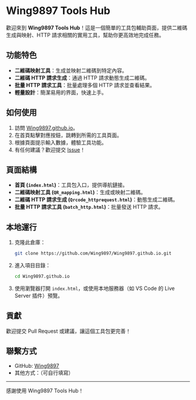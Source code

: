# Wing9897 Tools Hub

歡迎來到 **Wing9897 Tools Hub**！這是一個簡單的工具包輔助頁面，提供二維碼生成與映射、HTTP 請求相關的實用工具，幫助你更高效地完成任務。

## 功能特色
- **二維碼映射工具**：生成並映射二維碼到特定內容。
- **二維碼 HTTP 請求生成**：通過 HTTP 請求動態生成二維碼。
- **批量 HTTP 請求工具**：批量處理多個 HTTP 請求並查看結果。
- **輕量設計**：簡潔易用的界面，快速上手。

## 如何使用
1. 訪問 [Wing9897.github.io](https://wing9897.github.io/)。
2. 在首頁點擊對應按鈕，跳轉到所需的工具頁面。
3. 根據頁面提示輸入數據，體驗工具功能。
4. 有任何建議？歡迎提交 [Issue](https://github.com/Wing9897/Wing9897.github.io/issues)！

## 頁面結構
- **首頁 (`index.html`)**：工具包入口，提供導航鏈接。
- **二維碼映射工具 (`QR_mapping.html`)**：生成或映射二維碼。
- **二維碼 HTTP 請求生成 (`Qrcode_httprequest.html`)**：動態生成二維碼。
- **批量 HTTP 請求工具 (`batch_http.html`)**：批量發送 HTTP 請求。

## 本地運行
1. 克隆此倉庫：
   ```bash
   git clone https://github.com/Wing9897/Wing9897.github.io.git
   ```
2. 進入項目目錄：
   ```bash
   cd Wing9897.github.io
   ```
3. 使用瀏覽器打開 `index.html`，或使用本地服務器（如 VS Code 的 Live Server 插件）預覽。

## 貢獻
歡迎提交 Pull Request 或建議，讓這個工具包更完善！

## 聯繫方式
- GitHub: [Wing9897](https://github.com/Wing9897)
- 其他方式：（可自行填寫）

---

感謝使用 Wing9897 Tools Hub！
